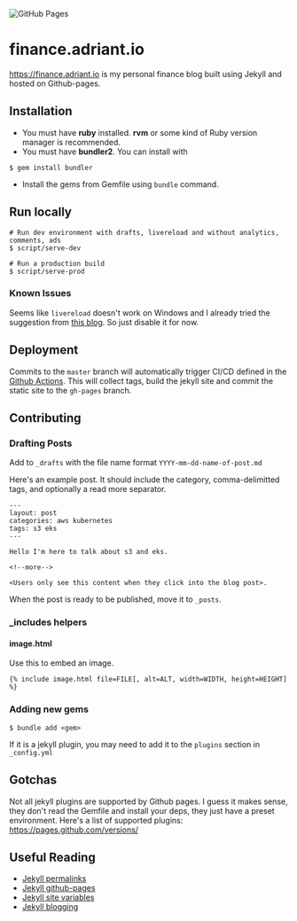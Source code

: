 ![GitHub Pages](https://github.com/Porkbutts/finance.adriant.io/workflows/GitHub%20Pages/badge.svg)

# finance.adriant.io

<https://finance.adriant.io> is my personal finance blog built using Jekyll and hosted on Github-pages.

## Installation
- You must have **ruby** installed. **rvm** or some kind of Ruby version manager is recommended.
- You must have **bundler2**. You can install with
```
$ gem install bundler
```
- Install the gems from Gemfile using `bundle` command.


## Run locally
```
# Run dev environment with drafts, livereload and without analytics, comments, ads
$ script/serve-dev

# Run a production build
$ script/serve-prod
```

### Known Issues
Seems like `livereload` doesn't work on Windows and I already tried the suggestion from [this blog](https://httpain.com/blog/jekyll-live-reload-windows/). So just disable it for now.

## Deployment
Commits to the `master` branch will automatically trigger CI/CD defined in the [Github Actions](./.github/workflows/github-pages.yml). This will collect tags, build the jekyll site and commit the static site to the `gh-pages` branch.

## Contributing

### Drafting Posts
Add to `_drafts` with the file name format `YYYY-mm-dd-name-of-post.md`

Here's an example post. It should include the category, comma-delimitted tags,
and optionally a read more separator.
```
---
layout: post
categories: aws kubernetes
tags: s3 eks
---

Hello I'm here to talk about s3 and eks.

<!--more-->

<Users only see this content when they click into the blog post>.
```

When the post is ready to be published, move it to `_posts`.

### \_includes helpers

#### image.html
Use this to embed an image.
```
{% include image.html file=FILE[, alt=ALT, width=WIDTH, height=HEIGHT] %}
```

### Adding new gems
```
$ bundle add <gem>
```

If it is a jekyll plugin, you may need to add it to the `plugins` section in `_config.yml`

## Gotchas
Not all jekyll plugins are supported by Github pages. I guess it makes sense, they don't read the Gemfile and install your deps, they just have a preset environment. Here's a list of supported plugins: https://pages.github.com/versions/

## Useful Reading
- [Jekyll permalinks](https://jekyllrb.com/docs/permalinks/)
- [Jekyll github-pages](https://jekyllrb.com/docs/github-pages/)
- [Jekyll site variables](https://jekyllrb.com/docs/variables/)
- [Jekyll blogging](https://jekyllrb.com/docs/step-by-step/08-blogging/)
